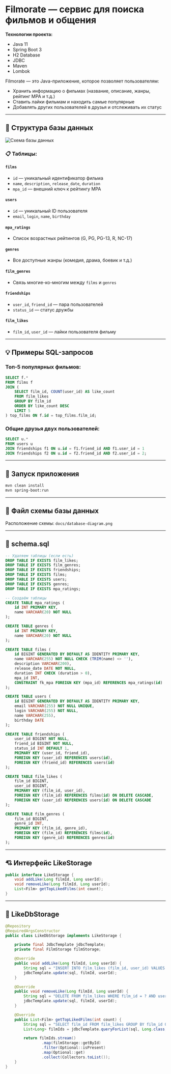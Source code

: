 # Filmorate — сервис для поиска фильмов и общения

**Технологии проекта:**
- Java 11
- Spring Boot 3
- H2 Database
- JDBC
- Maven
- Lombok

Filmorate — это Java-приложение, которое позволяет пользователям:

- Хранить информацию о фильмах (название, описание, жанры, рейтинг MPA и т.д.)
- Ставить лайки фильмам и находить самые популярные
- Добавлять других пользователей в друзья и отслеживать их статус

---

## 💾 Структура базы данных

![Схема базы данных](docs/database-diagram.png)

### 📋 Таблицы:

#### `films`
- `id` — уникальный идентификатор фильма
- `name`, `description`, `release_date`, `duration`
- `mpa_id` — внешний ключ к рейтингу MPA

#### `users`
- `id` — уникальный ID пользователя
- `email`, `login`, `name`, `birthday`

#### `mpa_ratings`
- Список возрастных рейтингов (G, PG, PG-13, R, NC-17)

#### `genres`
- Все доступные жанры (комедия, драма, боевик и т.д.)

#### `film_genres`
- Связь многие-ко-многим между `films` и `genres`

#### `friendships`
- `user_id`, `friend_id` — пара пользователей
- `status_id` — статус дружбы

#### `film_likes`
- `film_id`, `user_id` — лайки пользователя фильму

---

## 💡 Примеры SQL-запросов

### Топ-5 популярных фильмов:
```sql
SELECT f.*
FROM films f
JOIN (
    SELECT film_id, COUNT(user_id) AS like_count
    FROM film_likes
    GROUP BY film_id
    ORDER BY like_count DESC
    LIMIT 5
) top_films ON f.id = top_films.film_id;
```

### Общие друзья двух пользователей:
```sql
SELECT u.*
FROM users u
JOIN friendships f1 ON u.id = f1.friend_id AND f1.user_id = 1
JOIN friendships f2 ON u.id = f2.friend_id AND f2.user_id = 2;
```

---

## 🚀 Запуск приложения
```bash
mvn clean install
mvn spring-boot:run
```

---

## 📁 Файл схемы базы данных
Расположение схемы: `docs/database-diagram.png`

---

## 🧬 schema.sql
```sql
-- Удаляем таблицы (если есть)
DROP TABLE IF EXISTS film_likes;
DROP TABLE IF EXISTS film_genres;
DROP TABLE IF EXISTS friendships;
DROP TABLE IF EXISTS films;
DROP TABLE IF EXISTS users;
DROP TABLE IF EXISTS genres;
DROP TABLE IF EXISTS mpa_ratings;

-- Создаём таблицы
CREATE TABLE mpa_ratings (
    id INT PRIMARY KEY,
    name VARCHAR(20) NOT NULL
);

CREATE TABLE genres (
    id INT PRIMARY KEY,
    name VARCHAR(20) NOT NULL
);

CREATE TABLE films (
    id BIGINT GENERATED BY DEFAULT AS IDENTITY PRIMARY KEY,
    name VARCHAR(255) NOT NULL CHECK (TRIM(name) <> ''),
    description VARCHAR(200),
    release_date DATE NOT NULL,
    duration INT CHECK (duration > 0),
    mpa_id INT,
    CONSTRAINT fk_mpa FOREIGN KEY (mpa_id) REFERENCES mpa_ratings(id)
);

CREATE TABLE users (
    id BIGINT GENERATED BY DEFAULT AS IDENTITY PRIMARY KEY,
    email VARCHAR(255) NOT NULL UNIQUE,
    login VARCHAR(255) NOT NULL,
    name VARCHAR(255),
    birthday DATE
);

CREATE TABLE friendships (
    user_id BIGINT NOT NULL,
    friend_id BIGINT NOT NULL,
    status_id INT DEFAULT 1,
    PRIMARY KEY (user_id, friend_id),
    FOREIGN KEY (user_id) REFERENCES users(id),
    FOREIGN KEY (friend_id) REFERENCES users(id)
);

CREATE TABLE film_likes (
    film_id BIGINT,
    user_id BIGINT,
    PRIMARY KEY (film_id, user_id),
    FOREIGN KEY (film_id) REFERENCES films(id) ON DELETE CASCADE,
    FOREIGN KEY (user_id) REFERENCES users(id) ON DELETE CASCADE
);

CREATE TABLE film_genres (
    film_id BIGINT,
    genre_id INT,
    PRIMARY KEY (film_id, genre_id),
    FOREIGN KEY (film_id) REFERENCES films(id),
    FOREIGN KEY (genre_id) REFERENCES genres(id)
);
```

---

## 💘 Интерфейс LikeStorage
```java
public interface LikeStorage {
    void addLike(Long filmId, Long userId);
    void removeLike(Long filmId, Long userId);
    List<Film> getTopLikedFilms(int count);
}
```

---

## 💾 LikeDbStorage
```java
@Repository
@RequiredArgsConstructor
public class LikeDbStorage implements LikeStorage {

    private final JdbcTemplate jdbcTemplate;
    private final FilmStorage filmStorage;

    @Override
    public void addLike(Long filmId, Long userId) {
        String sql = "INSERT INTO film_likes (film_id, user_id) VALUES (?, ?)";
        jdbcTemplate.update(sql, filmId, userId);
    }

    @Override
    public void removeLike(Long filmId, Long userId) {
        String sql = "DELETE FROM film_likes WHERE film_id = ? AND user_id = ?";
        jdbcTemplate.update(sql, filmId, userId);
    }

    @Override
    public List<Film> getTopLikedFilms(int count) {
        String sql = "SELECT film_id FROM film_likes GROUP BY film_id ORDER BY COUNT(user_id) DESC LIMIT ?";
        List<Long> filmIds = jdbcTemplate.queryForList(sql, Long.class, count);

        return filmIds.stream()
                .map(filmStorage::getById)
                .filter(Optional::isPresent)
                .map(Optional::get)
                .collect(Collectors.toList());
    }
}
```